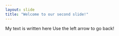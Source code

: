 ```yaml
---
layout: slide
title: "Welcome to our second slide!"
---
```

My text is written here
Use the left arrow to go back!
